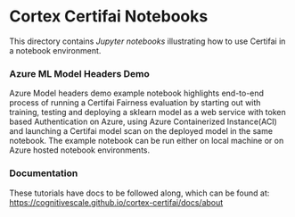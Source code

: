 # Cortex Certifai Notebooks
This directory contains *Jupyter notebooks* illustrating how to use Certifai in a notebook environment.

### Azure ML Model Headers Demo

 Azure Model headers demo example notebook highlights end-to-end process of running a Certifai Fairness evaluation by starting out with training, testing and deploying a sklearn model as a web service with token based Authentication on Azure, using Azure Containerized Instance(ACI) and launching a Certifai model scan on the deployed model in the same notebook. The example notebook can be run either on local machine or on Azure hosted notebook environments.

### Documentation
These tutorials have docs to be followed along, which can be found at: https://cognitivescale.github.io/cortex-certifai/docs/about

